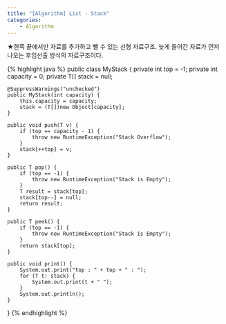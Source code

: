 ```yaml
---
title: "[Algorithm] List - Stack"
categories:
    - Algorithm
---
```

★한쪽 끝에서만 자료를 추가하고 뺄 수 있는 선형 자료구조. 늦게 들어간 자료가 먼저 나오는 후입선출 방식의 자료구조이다.

{% highlight java %}
public class MyStack<T> {
	private int top = -1;
	private int capacity = 0;
	private T[] stack = null;
	
	@SuppressWarnings("unchecked")
	public MyStack(int capacity) {
		this.capacity = capacity;
		stack = (T[])new Object[capacity];
	}
	
	public void push(T v) {
		if (top == capacity - 1) {
			throw new RuntimeException("Stack Overflow");
		}
		stack[++top] = v;
	}
	
	public T pop() {
		if (top == -1) {
			throw new RuntimeException("Stack is Empty");
		}
		T result = stack[top];
		stack[top--] = null;
		return result;
	}
	
	public T peek() {
		if (top == -1) {
			throw new RuntimeException("Stack is Empty");
		}
		return stack[top];
	}
	
	public void print() {
		System.out.print("top : " + top + " : ");
		for (T t: stack) {
			System.out.print(t + " ");
		}
		System.out.println();
	}
}
{% endhighlight %}